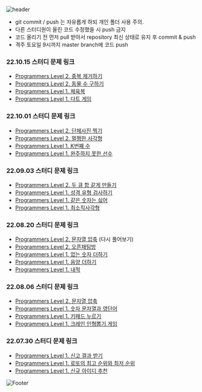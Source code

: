![header](https://capsule-render.vercel.app/api?type=rect&color=black&height=150&section=header&text=Algorithm%20Study%20Repository&fontColor=FFFFFF&fontSize=40)

- git commit / push 는 자유롭게 하되 개인 폴더 사용 주의.
- 다른 스터디원이 올린 코드 수정했을 시 push 금지
- 코드 올리기 전 먼저 pull 받아서 repository 최신 상태로 유지 후 commit & push
- 격주 토요일 9시까지 master branch에 코드 push

### 22.10.15 스터디 문제 링크
- [Programmers Level 2. 중복 제거하기](https://school.programmers.co.kr/learn/courses/30/lessons/59408)
- [Programmers Level 2. 동물 수 구하기](https://school.programmers.co.kr/learn/courses/30/lessons/59406)
- [Programmers Level 1. 체육복](https://school.programmers.co.kr/learn/courses/30/lessons/42862)
- [Programmers Level 1. 다트 게임](https://school.programmers.co.kr/learn/courses/30/lessons/17682)

### 22.10.01 스터디 문제 링크
- [Programmers Level 2. 단체사진 찍기](https://school.programmers.co.kr/learn/courses/30/lessons/1835)
- [Programmers Level 2. 멀쩡한 사각형](https://school.programmers.co.kr/learn/courses/30/lessons/62048)
- [Programmers Level 1. K번째 수](https://school.programmers.co.kr/learn/courses/30/lessons/42748)
- [Programmers Level 1. 완주하지 못한 선수](https://school.programmers.co.kr/learn/courses/30/lessons/42576)

### 22.09.03 스터디 문제 링크
- [Programmers Level 2. 두 큐 합 같게 만들기](https://school.programmers.co.kr/learn/courses/30/lessons/118667)
- [Programmers Level 1. 성격 유형 검사하기](https://school.programmers.co.kr/learn/courses/30/lessons/118666)
- [Programmers Level 1. 같은 숫자는 싫어](https://school.programmers.co.kr/learn/courses/30/lessons/12906)
- [Programmers Level 1. 최소직사각형](https://school.programmers.co.kr/learn/courses/30/lessons/86491)

### 22.08.20 스터디 문제 링크
- [Programmers Level 2. 문자열 압축](https://school.programmers.co.kr/learn/courses/30/lessons/60057) (다시 풀어보기)
- [Programmers Level 2. 오픈채팅방](https://school.programmers.co.kr/learn/courses/30/lessons/42888)
- [Programmers Level 1. 없는 숫자 더하기](https://school.programmers.co.kr/learn/courses/30/lessons/86051)
- [Programmers Level 1. 음양 더하기](https://school.programmers.co.kr/learn/courses/30/lessons/76501)
- [Programmers Level 1. 내적](https://school.programmers.co.kr/learn/courses/30/lessons/70128)

### 22.08.06 스터디 문제 링크
- [Programmers Level 2. 문자열 압축](https://school.programmers.co.kr/learn/courses/30/lessons/60057)
- [Programmers Level 1. 숫자 문자열과 영단어](https://school.programmers.co.kr/learn/courses/30/lessons/81301)
- [Programmers Level 1. 키패드 누르기](https://school.programmers.co.kr/learn/courses/30/lessons/67256)
- [Programmers Level 1. 크레인 인형뽑기 게임](https://school.programmers.co.kr/learn/courses/30/lessons/64061)

### 22.07.30 스터디 문제 링크
- [Programmers Level 1. 신고 결과 받기](https://school.programmers.co.kr/learn/courses/30/lessons/92334)
- [Programmers Level 1. 로또의 최고 순위와 최저 순위](https://school.programmers.co.kr/learn/courses/30/lessons/77484)
- [Programmers Level 1. 신규 아이디 추천](https://school.programmers.co.kr/learn/courses/30/lessons/72410)

![Footer](https://capsule-render.vercel.app/api?type=waving&color=black&height=200&section=footer)





